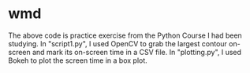 # wmd
The above code is practice exercise from the Python Course I had been studying. 
In "script1.py", I used OpenCV to grab the largest contour on-screen and mark its on-screen time in a CSV file.
In "plotting.py", I used Bokeh to plot the screen time in a box plot.